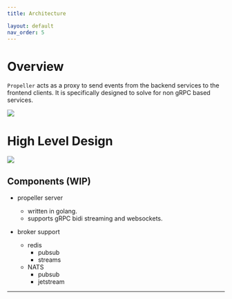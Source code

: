 ```yaml
---
title: Architecture

layout: default
nav_order: 5
---
```

# Overview

`Propeller` acts as a proxy to send events from the backend services to the frontend clients. It is specifically designed to solve for non gRPC based services.

![](https://pic.surf/uda)

# High Level Design

![](https://pic.surf/vy4)

## Components (WIP)

- propeller server
   - written in golang.
   - supports gRPC bidi streaming and websockets.
  
- broker support
    - redis
        - pubsub
        - streams
    - NATS
        - pubsub
        - jetstream

---
